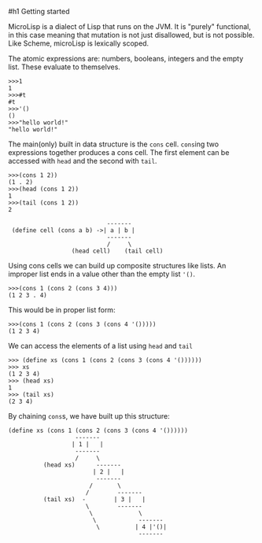 #h1 Getting started 

MicroLisp is a dialect of Lisp that runs on the JVM. It is "purely" functional, in this case meaning that mutation is not just disallowed, but is not possible. Like Scheme, microLisp is lexically scoped.

The atomic expressions are: numbers, booleans, integers and the empty list. These evaluate to themselves.
```
>>>1
1 
>>>#t
#t
>>>'()
()
>>>"hello world!"
"hello world!" 
```

The main(only) built in data structure is the `cons` cell. `cons`ing two expressions together produces a cons cell.
The first element can be accessed with `head` and the second with `tail`.
```
>>>(cons 1 2))
(1 . 2)
>>>(head (cons 1 2))
1
>>>(tail (cons 1 2))
2
```
```
                            -------
 (define cell (cons a b) ->| a | b |
                            -------
                            /     \ 
                  (head cell)    (tail cell)
```

Using cons cells we can build up composite structures like lists.
An improper list ends in a value other than the empty list `'()`.
```
>>>(cons 1 (cons 2 (cons 3 4)))
(1 2 3 . 4)
```
This would be in proper list form: 
```
>>>(cons 1 (cons 2 (cons 3 (cons 4 '()))))
(1 2 3 4)
```
We can access the elements of a list using `head` and `tail` 
```
>>> (define xs (cons 1 (cons 2 (cons 3 (cons 4 '())))))
>>> xs
(1 2 3 4)
>>> (head xs)
1 
>>> (tail xs)
(2 3 4)
```
By chaining `cons`s, we have built up this structure:
``` 
(define xs (cons 1 (cons 2 (cons 3 (cons 4 '())))))
                   ------- 
                  | 1 |   |
                   ------- 
                   /     \
          (head xs)      ------- 
                        | 2 |   |
                         ------- 
                       /       \
                      /        ------- 
          (tail xs)  -        | 3 |   |
                      \        ------- 
                       \             \
                        \            ------- 
                         \          | 4 |'()|
                                     ------- 

```

